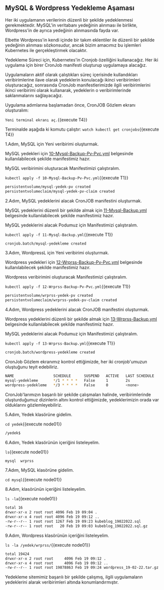 ## MySQL & Wordpress Yedekleme Aşaması

Her iki uygulamanın verilerinin düzenli bir şekilde yedeklenmesi gerekmektedir. MySQL'in veritabanı yedeğinin alınması ile birlikte, Wordpress'in de ayrıca yedeğinin alınmasında fayda var.

Elbette Wordpress'in kendi içinde bir takım eklentiler ile düzenli bir şekilde yedeğinin alınması sözkonsudur, ancak bizim amacımız bu işlemleri Kubernetes ile gerçekleştirmek olacaktır.

Yedekleme Süreci için, Kubernetes'in Cronjob özelliğini kullanacağız. Her iki uygulama için birer CronJob manifesti oluşturup uygulamaya alacağız.

Uygulamaların aktif olarak çalıştıkları süreç içerisinde kullandıkları veribirimlerine ilave olarak yedeklerin konulacağı ikinci veribirimleri oluşturacağız, sonrasında CronJob manifestlerimizde ilgili veribirimlerini ikinci veribirimi olarak kullanarak, yedeklerin o veribirimlerinde saklanmalarını sağlayacağız.

Uygulama adımlarına başlamadan önce, CronJOB Gözlem ekranı oluşturalım:

`Yeni terminal ekranı aç.`{{execute T4}}

Terminalde aşağıda ki komutu çalıştır:
`watch kubectl get cronjobs`{{execute T4}}

1.Adım, MySQL için Yeni veribirimi oluşturmak.

MySQL yedekleri için [10-Mysql-Backup-Pv-Pvc.yml](./assets/10-Mysql-Backup-Pv-Pvc.yml) belgesinde kullanılabilecek şekilde manifestimiz hazır.

MySQL veribirimini oluşturacak Manifestimizi çalıştıralım.

`kubectl apply -f 10-Mysql-Backup-Pv-Pvc.yml`{{execute T1}}

```bash
persistentvolume/mysql-yedek-pv created
persistentvolumeclaim/mysql-yedek-pv-claim created
```

2.Adım, MySQL yedeklerini alacak CronJOB manifestini oluşturmak.

MySQL yedeklerini düzenli bir şekilde almak için [11-Mysql-Backup.yml](./assets/11-Mysql-Backup.yml) belgesinde kullanılabilecek şekilde manifestimiz hazır.

MySQL yedeklerini alacak Podumuz için Manifestimizi çalıştıralım.

`kubectl apply -f 11-Mysql-Backup.yml`{{execute T1}}

```bash
cronjob.batch/mysql-yedekleme created
```

3.Adım, WordpressL için Yeni veribirimi oluşturmak.

Wordpress yedekleri için [12-Wrprss-Backup-Pv-Pvc.yml](./assets/12-Wrprss-Backup-Pv-Pvc.yml) belgesinde kullanılabilecek şekilde manifestimiz hazır.

Wordpress veribirimini oluşturacak Manifestimizi çalıştıralım.

`kubectl apply -f 12-Wrprss-Backup-Pv-Pvc.yml`{{execute T1}}

```bash
persistentvolume/wrprss-yedek-pv created
persistentvolumeclaim/wrprss-yedek-pv-claim created
```

4.Adım, Wordpress yedeklerini alacak CronJOB manifestini oluşturmak.

Wordpress yedeklerini düzenli bir şekilde almak için [13-Wrprss-Backup.yml](./assets/13-Wrprss-Backup.yml.yml) belgesinde kullanılabilecek şekilde manifestimiz hazır.

MySQL yedeklerini alacak Podumuz için Manifestimizi çalıştıralım.

`kubectl apply -f 13-Wrprss-Backup.yml`{{execute T1}}

```bash
cronjob.batch/wordpress-yedekleme created
```

CronJob Gözlem ekranımız kontrol ettiğimizde, her iki cronjob'umuzun oluştuğunu teyit edebiliriz.

```bash
NAME                  SCHEDULE      SUSPEND   ACTIVE   LAST SCHEDULE   AGE
mysql-yedekleme       */1 * * * *   False     1        2s              5m41s
wordpress-yedekleme   */3 * * * *   False     0        <none>          39s
```

CronJob'larımızın başarılı bir şekilde çalışmaları halinde, veribirimlerinde oluşturduğumuz dizinlerin altını kontrol ettiğimizde, yedeklerimizin orada var olduklarını gözlemleyebiliriz.

5.Adım, Yedek klasörüne gidelim.

`cd yedek`{{execute node01}}

```bash
/yedek$
```

6.Adım, Yedek klasörünün içeriğini listeleyelim.

`ls`{{execute node01}}

```bash
mysql  wrprss
```

7.Adım, MySQL klasörüne gidelim.

`cd mysql`{{execute node01}}

8.Adım, klasörünün içeriğini listeleyelim.

`ls -la`{{execute node01}}

```bash
total 16
drwxr-xr-x 2 root root 4096 Feb 19 09:04 .
drwxr-xr-x 4 root root 4096 Feb 19 09:12 ..
-rw-r--r-- 1 root root 1267 Feb 19 09:23 kubeblog_19022022.sql
-rw-r--r-- 1 root root   20 Feb 19 09:03 kubeblog_19022022.sql.gz
```

9.Adım, Wordpress klasörünün içeriğini listeleyelim.

`ls -la /yedek/wrprss/`{{execute node01}}

```bash
total 19424
drwxr-xr-x 2 root root     4096 Feb 19 09:12 .
drwxr-xr-x 4 root root     4096 Feb 19 09:12 ..
-rw-r--r-- 1 root root 19878863 Feb 19 09:24 wordpress_19-02-22.tar.gz
```

Yedekleme sitemimiz başarılı bir şekilde çalışmış, ilgili uygulamaların yedeklerini alarak veribirimleri altında konumlandırmıştır.
